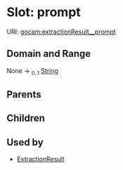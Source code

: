 
# Slot: prompt




URI: [gocam:extractionResult__prompt](http://w3id.org/ontogpt/gocam/extractionResult__prompt)


## Domain and Range

None &#8594;  <sub>0..1</sub> [String](types/String.md)

## Parents


## Children


## Used by

 * [ExtractionResult](ExtractionResult.md)

